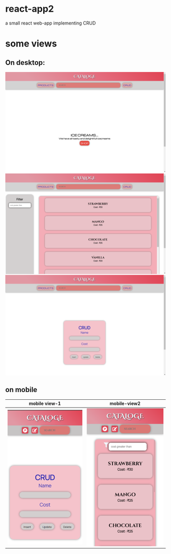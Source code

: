 # react-app2
a small react web-app implementing CRUD  

# some views
## On desktop:
![img/view1](https://raw.githubusercontent.com/KarthikeyaEnge/react-app2/main/img/1.png)
![](https://raw.githubusercontent.com/KarthikeyaEnge/react-app2/main/img/2.png)
![](https://raw.githubusercontent.com/KarthikeyaEnge/react-app2/main/img/3.png)

## on mobile
|       mobile view-1  |    mobile-view2        |
|  :---------------:   |   :---------------:    |
|![](https://raw.githubusercontent.com/KarthikeyaEnge/react-app2/main/img/4.png)| ![](https://raw.githubusercontent.com/KarthikeyaEnge/react-app2/main/img/5.png)|
